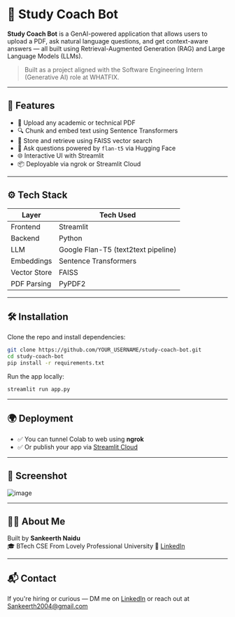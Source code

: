 
# 🧠 Study Coach Bot

**Study Coach Bot** is a GenAI-powered application that allows users to upload a PDF, ask natural language questions, and get context-aware answers — all built using Retrieval-Augmented Generation (RAG) and Large Language Models (LLMs).

> Built as a project aligned with the Software Engineering Intern (Generative AI) role at WHATFIX.

---

## 🚀 Features

- 📄 Upload any academic or technical PDF
- 🔍 Chunk and embed text using Sentence Transformers
- 🧠 Store and retrieve using FAISS vector search
- 🤖 Ask questions powered by `flan-t5` via Hugging Face
- 🌐 Interactive UI with Streamlit
- 📦 Deployable via ngrok or Streamlit Cloud

---

## ⚙️ Tech Stack

| Layer       | Tech Used                          |
|-------------|------------------------------------|
| Frontend    | Streamlit                          |
| Backend     | Python                             |
| LLM         | Google Flan-T5 (text2text pipeline)|
| Embeddings  | Sentence Transformers              |
| Vector Store| FAISS                              |
| PDF Parsing | PyPDF2                             |

---

## 🛠️ Installation

Clone the repo and install dependencies:
```bash
git clone https://github.com/YOUR_USERNAME/study-coach-bot.git
cd study-coach-bot
pip install -r requirements.txt
```

Run the app locally:
```bash
streamlit run app.py
```

---

## 🌍 Deployment

- ✅ You can tunnel Colab to web using **ngrok**
- ✅ Or publish your app via [Streamlit Cloud](https://streamlit.io/cloud)

---

## 📸 Screenshot

![image](https://github.com/user-attachments/assets/c320c4a6-22db-4783-8db4-e9fd14eed9af)


---

## 🙋‍♂️ About Me

Built by **Sankeerth Naidu**  
🎓 BTech CSE From Lovely Professional University
🔗 [LinkedIn](www.linkedin.com/in/lucky-luc28)

---

## 📬 Contact

If you're hiring or curious — DM me on [LinkedIn](www.linkedin.com/in/lucky-luc28) or reach out at Sankeerth2004@gmail.com

